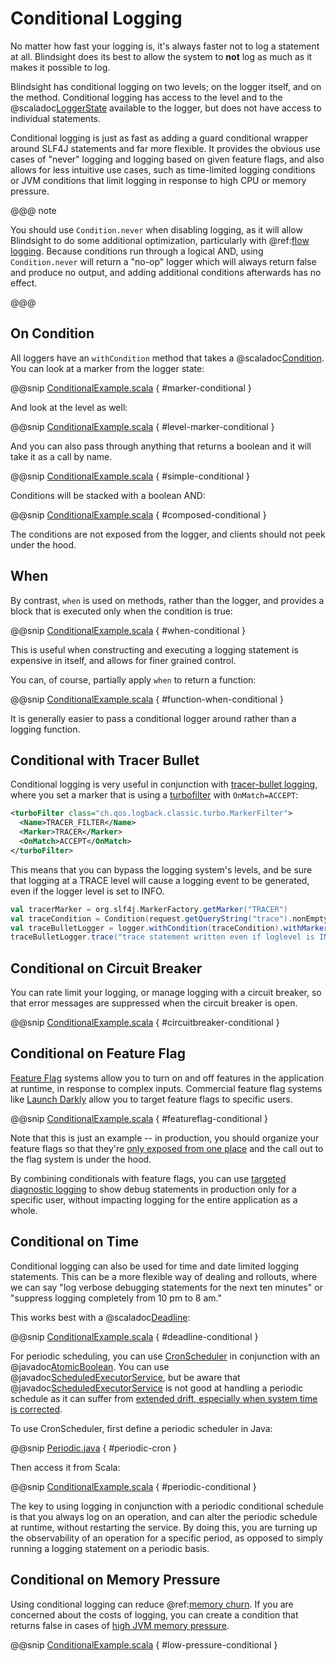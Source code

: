# Conditional Logging

No matter how fast your logging is, it's always faster not to log a statement at all.  Blindsight does its best to allow the system to **not** log as much as it makes it possible to log.

Blindsight has conditional logging on two levels; on the logger itself, and on the method.  Conditional logging has access to the level and to the @scaladoc[LoggerState](com.tersesystems.blindsight.LoggerState) available to the logger, but does not have access to individual statements.

Conditional logging is just as fast as adding a guard conditional wrapper around SLF4J statements and far more flexible.   It provides the obvious use cases of "never" logging and logging based on given feature flags, and also allows for less intuitive use cases, such as time-limited logging conditions or JVM conditions that limit logging in response to high CPU or memory pressure.

@@@ note

You should use `Condition.never` when disabling logging, as it will allow Blindsight to do some additional optimization, particularly with @ref:[flow logging](flow.md).  Because conditions run through a logical AND, using `Condition.never` will return a "no-op" logger which will always return false and produce no output, and adding additional conditions afterwards has no effect.

@@@

## On Condition

All loggers have an `withCondition` method that takes a @scaladoc[Condition](com.tersesystems.blindsight.Condition).  You can look at a marker from the logger state:

@@snip [ConditionalExample.scala](../../../test/scala/example/conditional/ConditionalExample.scala) { #marker-conditional }

And look at the level as well:

@@snip [ConditionalExample.scala](../../../test/scala/example/conditional/ConditionalExample.scala) { #level-marker-conditional }

And you can also pass through anything that returns a boolean and it will take it as a call by name.

@@snip [ConditionalExample.scala](../../../test/scala/example/conditional/ConditionalExample.scala) { #simple-conditional }

Conditions will be stacked with a boolean AND:

@@snip [ConditionalExample.scala](../../../test/scala/example/conditional/ConditionalExample.scala) { #composed-conditional }

The conditions are not exposed from the logger, and clients should not peek under the hood.

## When

By contrast, `when` is used on methods, rather than the logger, and provides a block that is executed only when the condition is true:

@@snip [ConditionalExample.scala](../../../test/scala/example/conditional/ConditionalExample.scala) { #when-conditional }

This is useful when constructing and executing a logging statement is expensive in itself, and allows for finer grained control.

You can, of course, partially apply `when` to return a function:

@@snip [ConditionalExample.scala](../../../test/scala/example/conditional/ConditionalExample.scala) { #function-when-conditional }

It is generally easier to pass a conditional logger around rather than a logging function.

## Conditional with Tracer Bullet

Conditional logging is very useful in conjunction with [tracer-bullet logging](https://gist.github.com/wsargent/36e6c3a56b6aedc8db77687ee5ab8c69), where you set a marker that is using a [turbofilter](http://logback.qos.ch/manual/filters.html#TurboFilter) with `OnMatch=ACCEPT`: 
 
```xml
<turboFilter class="ch.qos.logback.classic.turbo.MarkerFilter">
  <Name>TRACER_FILTER</Name>
  <Marker>TRACER</Marker>
  <OnMatch>ACCEPT</OnMatch>
</turboFilter> 
```

This means that you can bypass the logging system's levels, and be sure that logging at a TRACE level will cause a logging event to be generated, even if the logger level is set to INFO.

```scala
val tracerMarker = org.slf4j.MarkerFactory.getMarker("TRACER")
val traceCondition = Condition(request.getQueryString("trace").nonEmpty)
val traceBulletLogger = logger.withCondition(traceCondition).withMarker(tracerMarker)
traceBulletLogger.trace("trace statement written even if loglevel is INFO!")
```

## Conditional on Circuit Breaker

You can rate limit your logging, or manage logging with a circuit breaker, so that error messages are suppressed when the circuit breaker is open.

@@snip [ConditionalExample.scala](../../../test/scala/example/conditional/ConditionalExample.scala) { #circuitbreaker-conditional }

## Conditional on Feature Flag

[Feature Flag](https://martinfowler.com/articles/feature-toggles.html) systems allow you to turn on and off features in the application at runtime, in response to complex inputs.  Commercial feature flag systems like [Launch Darkly](https://docs.launchdarkly.com/home/flags/targeting-users) allow you to target feature flags to specific users.

@@snip [ConditionalExample.scala](../../../test/scala/example/conditional/ConditionalExample.scala) { #featureflag-conditional }

Note that this is just an example -- in production, you should organize your feature flags so that they're [only exposed from one place](https://andydote.co.uk/2019/06/11/feature-toggles-reducing-coupling/) and the call out to the flag system is under the hood.

By combining conditionals with feature flags, you can use [targeted diagnostic logging](https://tersesystems.com/blog/2019/07/22/targeted-diagnostic-logging-in-production/) to show debug statements in production only for a specific user, without impacting logging for the entire application as a whole.

## Conditional on Time

Conditional logging can also be used for time and date limited logging statements.  This can be a more flexible way of dealing and rollouts, where we can say "log verbose debugging statements for the next ten minutes" or "suppress logging completely from 10 pm to 8 am."

This works best with a @scaladoc[Deadline](scala.concurrent.duration.Deadline):

@@snip [ConditionalExample.scala](../../../test/scala/example/conditional/ConditionalExample.scala) { #deadline-conditional }

For periodic scheduling, you can use [CronScheduler](https://github.com/TimeAndSpaceIO/CronScheduler) in conjunction with an @javadoc[AtomicBoolean](java.util.concurrent.atomic.AtomicBoolean).  You can use @javadoc[ScheduledExecutorService](java.util.concurrent.ScheduledExecutorService), but be aware that @javadoc[ScheduledExecutorService](java.util.concurrent.ScheduledExecutorService) is not good at handling a periodic schedule as it can suffer from [extended drift, especially when system time is corrected](https://leventov.medium.com/cronscheduler-a-reliable-java-scheduler-for-external-interactions-cb7ce4a4f2cd).

To use CronScheduler, first define a periodic scheduler in Java:

@@snip [Periodic.java](../../../test/scala/example/conditional/Periodic.java) { #periodic-cron }

Then access it from Scala:

@@snip [ConditionalExample.scala](../../../test/scala/example/conditional/ConditionalExample.scala) { #periodic-conditional }

The key to using logging in conjunction with a periodic conditional schedule is that you always log on an operation, and can alter the periodic schedule at runtime, without restarting the service.  By doing this, you are turning up the observability of an operation for a specific period, as opposed to simply running a logging statement on a periodic basis.

## Conditional on Memory Pressure

Using conditional logging can reduce @ref:[memory churn](../performance/memory.md).  If you are concerned about the costs of logging, you can create a condition that returns false in cases of [high JVM memory pressure](https://github.com/clojure-goes-fast/jvm-alloc-rate-meter).

@@snip [ConditionalExample.scala](../../../test/scala/example/conditional/ConditionalExample.scala) { #low-pressure-conditional }

